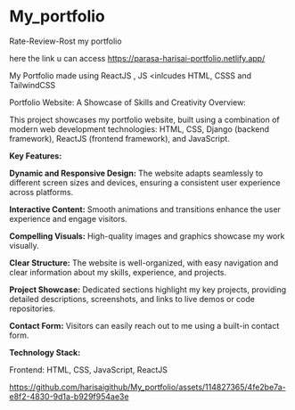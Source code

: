 # My_portfolio
Rate-Review-Rost my portfolio

here the link u can access https://parasa-harisai-portfolio.netlify.app/


My Portfolio made using ReactJS , JS &lt;inlcudes HTML, CSSS and TailwindCSS



Portfolio Website: A Showcase of Skills and Creativity
Overview:

This project showcases my portfolio website, built using a combination of modern web development technologies: HTML, CSS, Django (backend framework), ReactJS (frontend framework), and JavaScript.

**Key Features:**


**Dynamic and Responsive Design:** The website adapts seamlessly to different screen sizes and devices, ensuring a consistent user experience across platforms.

**Interactive Content:** Smooth animations and transitions enhance the user experience and engage visitors.

**Compelling Visuals:** High-quality images and graphics showcase my work visually.

**Clear Structure:** The website is well-organized, with easy navigation and clear information about my skills, experience, and projects.

**Project Showcase:** Dedicated sections highlight my key projects, providing detailed descriptions, screenshots, and links to live demos or code repositories.


**Contact Form:** Visitors can easily reach out to me using a built-in contact form.



**Technology Stack:**

Frontend: HTML, CSS, JavaScript, ReactJS


https://github.com/harisaigithub/My_portfolio/assets/114827365/4fe2be7a-e8f2-4830-9d1a-b929f954ae3e